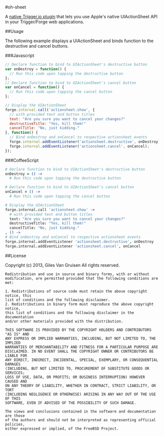 #oh-sheet

A [native Trigger.io plugin](https://trigger.io/docs/current/api/native_plugins/index.html "native Trigger.io plugins") that lets you use Apple's native UIActionSheet API in your Trigger/Forge web applications.

##Usage

The following example displays a UIActionSheet and binds function to the destructive and cancel buttons.

###Javascript

```javascript
// Declare function to bind to UIActionSheet's destructive button
var onDestroy = function() {
  // Run this code upon tapping the destructive button
};
// Declare function to bind to UIActionSheet's cancel button
var onCancel = function() {
  // Run this code upon tapping the cancel button
};

// Display the UIActionSheet
forge.internal.call('actionsheet.show', {
  // with provided text and button titles
  text: "Are you sure you want to cancel your changes?"
  destructiveTitle: "Yes, kill them!"
  cancelTitle: "No, just kidding."
}, function() {
  // Bind onDestroy and onCancel to respective actionsheet events
  forge.internal.addEventListener('actionsheet.destructive', onDestroy);
  forge.internal.addEventListener('actionsheet.cancel', onCancel);
});
```

###CoffeeScript

```coffeescript
# Declare function to bind to UIActionSheet's destructive button
onDestroy = () ->
  # Run this code upon tapping the destructive button

# Declare function to bind to UIActionSheet's cancel button
onCancel = () ->
  # Run this code upon tapping the cancel button

# Display the UIActionSheet
forge.internal.call 'actionsheet.show' ->
  # with provided text and button titles
  text: "Are you sure you want to cancel your changes?"
  destructiveTitle: "Yes, kill them!"
  cancelTitle: "No, just kidding."
, () ->
# Bind onDestroy and onCancel to respective actionsheet events
forge.internal.addEventListener 'actionsheet.destructive', onDestroy
forge.internal.addEventListener 'actionsheet.cancel', onCancel
```
  
##License
  
  Copyright (c) 2013, Giles Van Gruisen
    All rights reserved.

    Redistribution and use in source and binary forms, with or without
    modification, are permitted provided that the following conditions are met: 

    1. Redistributions of source code must retain the above copyright notice, this
    list of conditions and the following disclaimer. 
    2. Redistributions in binary form must reproduce the above copyright notice,
    this list of conditions and the following disclaimer in the documentation
    and/or other materials provided with the distribution. 

    THIS SOFTWARE IS PROVIDED BY THE COPYRIGHT HOLDERS AND CONTRIBUTORS "AS IS" AND
    ANY EXPRESS OR IMPLIED WARRANTIES, INCLUDING, BUT NOT LIMITED TO, THE IMPLIED
    WARRANTIES OF MERCHANTABILITY AND FITNESS FOR A PARTICULAR PURPOSE ARE
    DISCLAIMED. IN NO EVENT SHALL THE COPYRIGHT OWNER OR CONTRIBUTORS BE LIABLE FOR
    ANY DIRECT, INDIRECT, INCIDENTAL, SPECIAL, EXEMPLARY, OR CONSEQUENTIAL DAMAGES
    (INCLUDING, BUT NOT LIMITED TO, PROCUREMENT OF SUBSTITUTE GOODS OR SERVICES;
    LOSS OF USE, DATA, OR PROFITS; OR BUSINESS INTERRUPTION) HOWEVER CAUSED AND
    ON ANY THEORY OF LIABILITY, WHETHER IN CONTRACT, STRICT LIABILITY, OR TORT
    (INCLUDING NEGLIGENCE OR OTHERWISE) ARISING IN ANY WAY OUT OF THE USE OF THIS
    SOFTWARE, EVEN IF ADVISED OF THE POSSIBILITY OF SUCH DAMAGE.

    The views and conclusions contained in the software and documentation are those
    of the authors and should not be interpreted as representing official policies, 
    either expressed or implied, of the FreeBSD Project.
